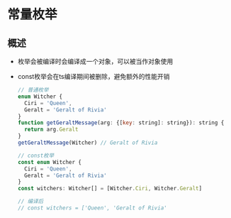 # 常量枚举

## 概述

*   枚举会被编译时会编译成一个对象，可以被当作对象使用

*   const枚举会在ts编译期间被删除，避免额外的性能开销

    ```javascript
    // 普通枚举
    enum Witcher {
      Ciri = 'Queen',
      Geralt = 'Geralt of Rivia'
    }
    function getGeraltMessage(arg: {[key: string]: string}): string {
      return arg.Geralt
    }
    getGeraltMessage(Witcher) // Geralt of Rivia
    ```

    ```javascript
    // const枚举
    const enum Witcher {
      Ciri = 'Queen',
      Geralt = 'Geralt of Rivia'
    }
    const witchers: Witcher[] = [Witcher.Ciri, Witcher.Geralt]

    // 编译后
    // const witchers = ['Queen', 'Geralt of Rivia'
    ```
